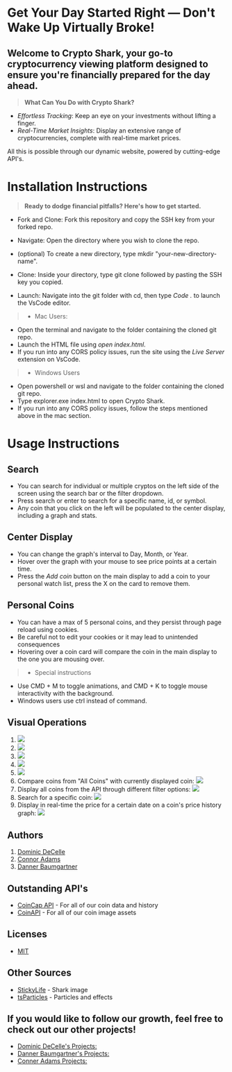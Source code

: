 # **Get Your Day Started Right — Don't Wake Up Virtually Broke!**

## Welcome to Crypto Shark, your go-to cryptocurrency viewing platform designed to ensure you're financially prepared for the day ahead.

> **What Can You Do with Crypto Shark?**

* *Effortless Tracking*: Keep an eye on your investments without lifting a finger.
* *Real-Time Market Insights*: Display an extensive range of cryptocurrencies, complete with real-time market prices.
<!-- * *Social Media Pulse*: Get actionable insights by pulling data from major social media platforms to inform your next purchase. -->

All this is possible through our dynamic website, powered by cutting-edge API's.

# Installation Instructions

> **Ready to dodge financial pitfalls? Here's how to get started.**


* Fork and Clone: Fork this repository and copy the SSH key from your forked repo.

* Navigate: Open the directory where you wish to clone the repo.

* (optional) To create a new directory, type mkdir "your-new-directory-name".

* Clone: Inside your directory, type git clone followed by pasting the SSH key you copied.

* Launch: Navigate into the git folder with cd, then type *Code .* to launch the VsCode editor.

>* Mac Users:
* Open the terminal and navigate to the folder containing the cloned git repo.
* Launch the HTML file using *open index.html*.
* If you run into any CORS policy issues, run the site using the *Live Server* extension on VsCode.

>* Windows Users
* Open powershell or wsl and navigate to the folder containing the cloned git repo.
* Type explorer.exe index.html to open Crypto Shark.
* If you run into any CORS policy issues, follow the steps mentioned above in the mac section.

# Usage Instructions
## Search
* You can search for individual or multiple cryptos on the left side of the screen using the search bar or the filter dropdown.
* Press search or enter to search for a specific name, id, or symbol.
* Any coin that you click on the left will be populated to the center display, including a graph and stats.
## Center Display
* You can change the graph's interval to Day, Month, or Year.
* Hover over the graph with your mouse to see price points at a certain time.
* Press the *Add coin* button on the main display to add a coin to your personal watch list, press the X on the card to remove them.
## Personal Coins
* You can have a max of 5 personal coins, and they persist through page reload using cookies.
* Be careful not to edit your cookies or it may lead to unintended consequences
* Hovering over a coin card will compare the coin in the main display to the one you are mousing over.

>* Special instructions
* Use CMD + M to toggle animations, and CMD + K to toggle mouse interactivity with the background.
* Windows users use ctrl instead of command.



## Visual Operations

1. ![](src/sr1.gif)
2. ![](src/sr2.gif)
3. ![](src/sr3.gif)
4. ![](src/sr4.png)
5. ![](src/sr5.png)
6. Compare coins from "All Coins" with currently displayed coin:
![](src/comparison-view.png)
7. Display all coins from the API through different filter options:
![](src/filter-options-view.png)
8. Search for a specific coin:
![](src/search-view.png)
9. Display in real-time the price for a certain date on a coin's price history graph:
![](src/graph-price-by-date-view.png)




## Authors

1. [Dominic DeCelle](https://www.linkedin.com/in/dominic-decelle-376b02292/)
2. [Connor Adams](https://www.linkedin.com/in/connor-adams-386030b3/) 
3. [Danner Baumgartner](https://www.linkedin.com/in/danner-baumgartner-a2a461254/)


## Outstanding API's
* [CoinCap API](https://docs.coincap.io) - For all of our coin data and history
* [CoinAPI](https://docs.coinapi.io/) - For all of our coin image assets





## **Licenses**

* [MIT](https://github.com/dader34/phase-1-project/blob/main/LICENSE)




## **Other Sources**
* [StickyLife](https://www.stickylife.com/) - Shark image
* [tsParticles](https://particles.js.org/) - Particles and effects

## If you would like to follow our growth, feel free to check out our other projects!
* [Dominic DeCelle's Projects:](https://github.com/irevisionize)
* [Danner Baumgartner's Projects:](https://github.com/dader34)
* [Conner Adams Projects:](https://github.com/ConnorVAdams)

